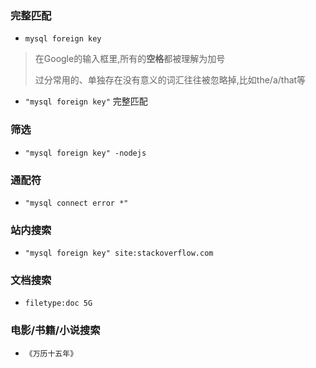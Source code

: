 ### 完整匹配
- `mysql foreign key`
> 在Google的输入框里,所有的**空格**都被理解为加号
>
> 过分常用的、单独存在没有意义的词汇往往被忽略掉,比如the/a/that等

- `"mysql foreign key"` 完整匹配

### 筛选
- `"mysql foreign key" -nodejs`

### 通配符
- `"mysql connect error *"`

### 站内搜索
- `"mysql foreign key" site:stackoverflow.com`

### 文档搜索
- `filetype:doc 5G`

### 电影/书籍/小说搜索
- `《万历十五年》`